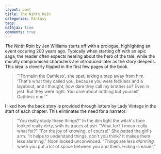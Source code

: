 ```yaml
---
layout: post
title: The Ninth Rain 
categories: Fantasy
tags:
mathjax: true
comments: true
---
```


*The Ninth Rain* by Jen Williams starts off with a prologue, highlighting an event occuring 200 years ago. Typically when starting off with an epic saga, the reader often expects hearing about the hero of the tale, while the morally compromised characters are introduced later as the story deepens. This idea is cleverly flipped in the first few pages of the book.

>"'Tormalin the Oathless', she spat, taking a step away from him. 'That's what they called you, because you were feckless and a layabout, and I thought, how dare they call my brother so? Even in jest. But they were right. You care about nothing but yourself, Oathless one.'"


I liked how the back story is provided through letters by Lady Vintage in the start of each chapter. This eliminates the need for a narrator.

> "You really study these things?" In the dim light the witch's face looked really dirty, with its traces of ash. "What for? I mean really what for?"
"For the joy of knowing, of course!" She patted the girl's arm. "It helps to understand things, don't you think? It makes them less alarming."
Noon looked unconvinced. "Things are less *alarming* when you put a lot of space between you and them. Hiding is easier."


